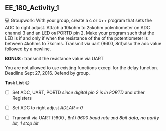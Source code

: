 
## EE_180_Activity_1  

:computer: Groupwork:  With your group, create a c or c++ program that sets the ADC to right adjust. Attach a 10kohm to 25kohm potentiometer on ADC channel 3 and an LED on PORTD pin 2. Make your program such that the LED is if and only if when the resistance of the of the potentiometer is between 4kohms to 7kohms. Transmit via uart (9600, 8n1)also the adc value followed by a newline. 

**BONUS** : transmit the resistance value via UART    

You are not allowed to use existing functions except for the delay function.     
Deadline Sept 27, 2016. Defend by group.

**Task List**  :smiley:
- [ ] Set ADC, UART, PORTD *since digital pin 2 is in PORTD* and other Registers
- [ ] Set ADC to right adjust *ADLAR = 0*
- [ ] Transmit via UART (9600 , 8n1) *9600 baud rate and 8bit data, no parity bit, 1 stop bit*



